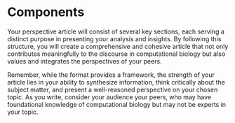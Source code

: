 # Components

Your perspective article will consist of several key sections, each serving a distinct purpose in presenting your analysis and insights.
By following this structure, you will create a comprehensive and cohesive article that not only contributes meaningfully to the discourse in computational biology but also values and integrates the perspectives of your peers.

Remember, while the format provides a framework, the strength of your article lies in your ability to synthesize information, think critically about the subject matter, and present a well-reasoned perspective on your chosen topic.
As you write, consider your audience your peers, who may have foundational knowledge of computational biology but may not be experts in your topic.
